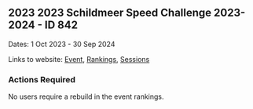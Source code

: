 ## 2023 2023 Schildmeer Speed Challenge 2023-2024 - ID 842

Dates: 1 Oct 2023 - 30 Sep 2024

Links to website: [Event](https://www.gps-speedsurfing.com/default.aspx?mnu=event&val=842), [Rankings](https://www.gps-speedsurfing.com/default.aspx?mnu=eventranking&val=842), [Sessions](https://www.gps-speedsurfing.com/default.aspx?mnu=eventsessions&val=842)

### Actions Required

No users require a rebuild in the event rankings.

